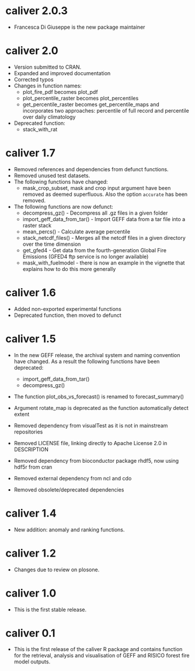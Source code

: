 # caliver 2.0.3

* Francesca Di Giuseppe is the new package maintainer

# caliver 2.0

* Version submitted to CRAN.
* Expanded and improved documentation
* Corrected typos
* Changes in function names:
  - plot_fire_pdf becomes plot_pdf
  - plot_percentile_raster becomes plot_percentiles
  - get_percentile_raster becomes get_percentile_maps and incorporates two approaches: percentile of full record and percentile over daily climatology
* Deprecated function:
  - stack_with_rat

# caliver 1.7

* Removed references and dependencies from defunct functions.
* Removed unused test datasets.
* The following functions have changed:
  * mask_crop_subset, mask and crop input argument have been removed as deemed superfluous. Also the option `accurate` has been removed.
* The following functions are now defunct:
  * decompress_gz() - Decompress all .gz files in a given folder
  * import_geff_data_from_tar() - Import GEFF data from a tar file into a raster stack
  * mean_percs() - Calculate average percentile
  * stack_netcdf_files() - Merges all the netcdf files in a given directory over the time dimension
  * get_gfed4 - Get data from the fourth-generation Global Fire Emissions (GFED4 ftp service is no longer available)
  * mask_with_fuelmodel - there is now an example in the vignette that explains how to do this more generally


# caliver 1.6

* Added non-exported experimental functions
* Deprecated function, then moved to defunct

# caliver 1.5

* In the new GEFF release, the archival system and naming convention have changed. As a result the following functions have been deprecated:

  - import_geff_data_from_tar()
  - decompress_gz()

* The function plot_obs_vs_forecast() is renamed to forecast_summary()
* Argument rotate_map is deprecated as the function automatically detect extent
* Removed dependency from visualTest as it is not in mainstream repositories
* Removed LICENSE file, linking directly to Apache License 2.0 in DESCRIPTION
* Removed dependency from bioconductor package rhdf5, now using hdf5r from cran
* Removed external dependency from ncl and cdo
* Removed obsolete/deprecated dependencies

# caliver 1.4

* New addition: anomaly and ranking functions.

# caliver 1.2

* Changes due to review on plosone.

# caliver 1.0

* This is the first stable release.

# caliver 0.1

* This is the first release of the caliver R package and contains function for the retrieval, analysis and visualisation of GEFF and RISICO forest fire model outputs.
